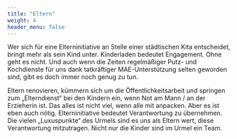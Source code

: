```yaml
---
title: "Eltern"
weight: 4
header_menu: false
---
```


Wer sich für eine Elterninitiative an Stelle einer städtischen Kita entscheidet, bringt mehr als sein Kind unter. Kinderladen bedeutet Engagement. Ohne geht es nicht. Und auch wenn die Zeiten regelmäßiger Putz- und Kochdienste für uns dank tatkräftiger MAE-Unterstützung selten geworden sind, gibt es doch immer noch genug zu tun.

Eltern renovieren, kümmern sich um die Öffentlichkeitsarbeit und springen zum „Elterndienst“ bei den Kindern ein, wenn Not am Mann / an der Erzieherin ist. Das alles ist nicht viel, wenn alle mit anpacken. Aber es ist eben auch nötig. Elterninitiative bedeutet Verantwortung zu übernehmen. Die vielen „Luxuspunkte“ des Urmels sind es uns als Eltern wert, diese Verantwortung mitzutragen. Nicht nur die Kinder sind im Urmel ein Team.

